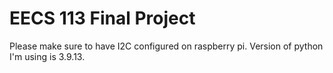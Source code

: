 # EECS 113 Final Project

Please make sure to have I2C configured on raspberry pi. Version of python I'm using is 3.9.13. 
